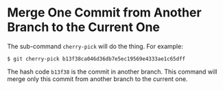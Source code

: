 # Merge One Commit from Another Branch to the Current One

The sub-command `cherry-pick` will do the thing. For example:

```console
$ git cherry-pick b13f38ca046d36db7e5ec19569e4333ae1c65dff
```

The hash code `b13f38` is the commit in another branch. This command will merge only this commit from another branch to the current one.
